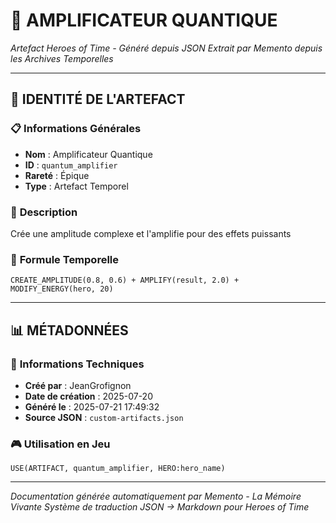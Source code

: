 # 🔮 **AMPLIFICATEUR QUANTIQUE**
*Artefact Heroes of Time - Généré depuis JSON*
*Extrait par Memento depuis les Archives Temporelles*

---

## 🌟 **IDENTITÉ DE L'ARTEFACT**

### 📋 **Informations Générales**
- **Nom** : Amplificateur Quantique
- **ID** : `quantum_amplifier`
- **Rareté** : Épique
- **Type** : Artefact Temporel

### 📖 **Description**
Crée une amplitude complexe et l'amplifie pour des effets puissants


### 🔮 **Formule Temporelle**
```hots
CREATE_AMPLITUDE(0.8, 0.6) + AMPLIFY(result, 2.0) + MODIFY_ENERGY(hero, 20)
```

---

## 📊 **MÉTADONNÉES**

### 🔧 **Informations Techniques**
- **Créé par** : JeanGrofignon
- **Date de création** : 2025-07-20
- **Généré le** : 2025-07-21 17:49:32
- **Source JSON** : `custom-artifacts.json`

### 🎮 **Utilisation en Jeu**
```hots
USE(ARTIFACT, quantum_amplifier, HERO:hero_name)
```

---

*Documentation générée automatiquement par Memento - La Mémoire Vivante*
*Système de traduction JSON → Markdown pour Heroes of Time*
